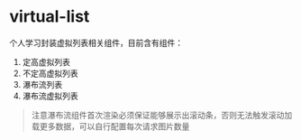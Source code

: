 # virtual-list

个人学习封装虚拟列表相关组件，目前含有组件：
1. 定高虚拟列表
2. 不定高虚拟列表
3. 瀑布流列表
4. 瀑布流虚拟列表

> 注意瀑布流组件首次渲染必须保证能够展示出滚动条，否则无法触发滚动加载更多数据，可以自行配置每次请求图片数量
